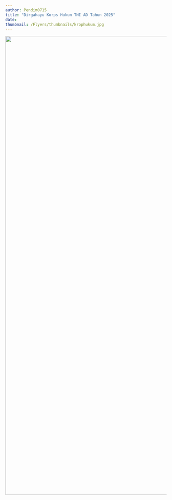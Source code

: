 ```yaml
---
author: Pendim0715
title: "Dirgahayu Korps Hukum TNI AD Tahun 2025"
date: 
thumbnail: /Flyers/thumbnails/krophukum.jpg
---
```

<p><img src="/images/krophukum.jpg" alt="" width="1146" height="1433" /></p>